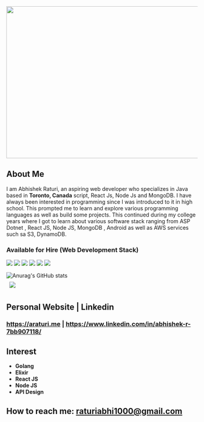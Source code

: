  <img src="https://user-images.githubusercontent.com/15072510/122133656-22e00180-ce0b-11eb-81dd-4e111b4365b5.jpg" width="600" height="400">


## About Me
I am Abhishek Raturi, an aspiring web developer who specializes in Java based in **Toronto, Canada** script, React Js, Node Js and MongoDB. I have always been interested in programming since I was introduced to it in high school. This prompted me to learn and explore various programming languages as well as build some projects. This continued during my college years where I got to learn about various software stack ranging from ASP Dotnet , React JS, Node JS, MongoDB , Android as well as AWS services such sa S3, DynamoDB.

### Available for Hire (Web Development Stack)

![](https://img.shields.io/badge/Code-React-informational?style=for-the-badge&logo=appveyor&logo=react&logoColor=white&color=4AB197)
![](https://img.shields.io/badge/Code-Redux-informational?style=for-the-badge&logo=Redux&logoColor=white&color=4AB197)
![](https://img.shields.io/badge/Code-JavaScript-informational?style=for-the-badge&logo=JavaScript&logoColor=white&color=4AB197)
![](https://img.shields.io/badge/Code-CSharp-informational?style=for-the-badge&logo=c-sharp&logoColor=white&color=4AB197)
![](https://img.shields.io/badge/Code-.NET-informational?style=for-the-badge&logo=.net&logoColor=white&color=4AB197)
![](https://img.shields.io/badge/Code-MongoDB-informational?style=for-the-badge&logo=MongoDB&logoColor=white&color=4AB197)

![Anurag's GitHub stats](https://github-readme-stats.vercel.app/api?username=abhishek1998&show_icons=true)
<br/>
<a href="https://github.com/abhishek1998">
  <img align="center" style="margin:0.5rem" src="https://github-readme-stats.vercel.app/api/top-langs/?username=abhishek1998&hide=html,css&title_color=black&text_color=black&icon_color=4AB197&bg_color=white" />
</a>


## Personal Website  | Linkedin
### https://araturi.me   |   https://www.linkedin.com/in/abhishek-r-7bb907118/



## Interest
- **Golang**
- **Elixir**
- **React JS**
- **Node JS**
- **API Design**

## How to reach me: raturiabhi1000@gmail.com


